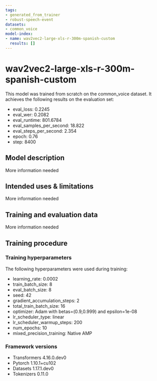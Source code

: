 ```yaml
---
tags:
- generated_from_trainer
- robust-speech-event 
datasets:
- common_voice
model-index:
- name: wav2vec2-large-xls-r-300m-spanish-custom
  results: []
---
```


<!-- This model card has been generated automatically according to the information the Trainer had access to. You
should probably proofread and complete it, then remove this comment. -->

# wav2vec2-large-xls-r-300m-spanish-custom

This model was trained from scratch on the common_voice dataset.
It achieves the following results on the evaluation set:
- eval_loss: 0.2245
- eval_wer: 0.2082
- eval_runtime: 801.6784
- eval_samples_per_second: 18.822
- eval_steps_per_second: 2.354
- epoch: 0.76
- step: 8400

## Model description

More information needed

## Intended uses & limitations

More information needed

## Training and evaluation data

More information needed

## Training procedure

### Training hyperparameters

The following hyperparameters were used during training:
- learning_rate: 0.0002
- train_batch_size: 8
- eval_batch_size: 8
- seed: 42
- gradient_accumulation_steps: 2
- total_train_batch_size: 16
- optimizer: Adam with betas=(0.9,0.999) and epsilon=1e-08
- lr_scheduler_type: linear
- lr_scheduler_warmup_steps: 200
- num_epochs: 10
- mixed_precision_training: Native AMP

### Framework versions

- Transformers 4.16.0.dev0
- Pytorch 1.10.1+cu102
- Datasets 1.17.1.dev0
- Tokenizers 0.11.0
